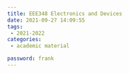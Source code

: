 ```yaml
---
title: EEE348 Electronics and Devices
date: 2021-09-27 14:09:55
tags:
 - 2021-2022
categories: 
 - academic material

password: frank
---
```

